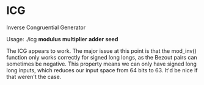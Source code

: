 # ICG
Inverse Congruential Generator

Usage: ./icg <b>modulus</b> <b>multiplier</b> <b>adder</b> <b>seed</b>

The ICG appears to work. The major issue at this point is that the mod_inv()
function only works correctly for signed long longs, as the Bezout pairs can
sometimes be negative. This property means we can only have signed long long
inputs, which reduces our input space from 64 bits to 63. It'd be nice if that
weren't the case.
